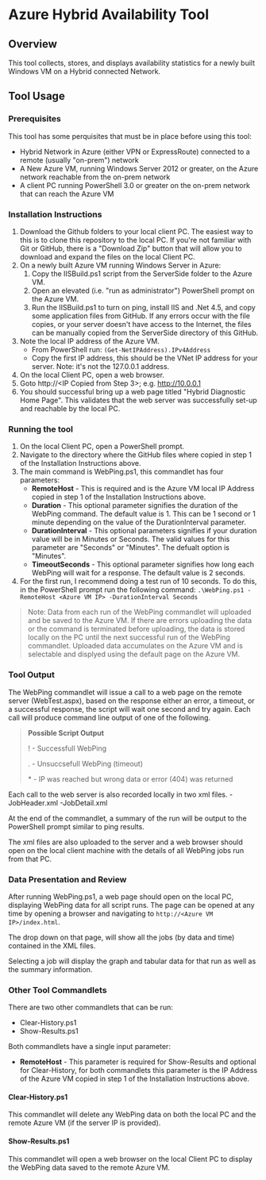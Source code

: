 # Azure Hybrid Availability Tool

## Overview
This tool collects, stores, and displays availability statistics for a newly built Windows VM on a Hybrid connected Network.

## Tool Usage
### Prerequisites
This tool has some perquisites that must be in place before using this tool:
- Hybrid Network in Azure (either VPN or ExpressRoute) connected to a remote (usually "on-prem") network
- A New Azure VM, running Windows Server 2012 or greater, on the Azure network reachable from the on-prem network
- A client PC running PowerShell 3.0 or greater on the on-prem network that can reach the Azure VM

### Installation Instructions
1. Download the Github folders to your local client PC. The easiest way to this is to clone this repository to the local PC. If you're not familiar with Git or GitHub, there is a "Download Zip" button that will allow you to download and expand the files on the local Client PC.
2. On a newly built Azure VM running Windows Server in Azure:
	1. Copy the IISBuild.ps1 script from the ServerSide folder to the Azure VM.
	2. Open an elevated (i.e. "run as administrator") PowerShell prompt on the Azure VM.
	3. Run the IISBuild.ps1 to turn on ping, install IIS and .Net 4.5, and copy some application files from GitHub. If any errors occur with the file copies, or your server doesn't have access to the Internet, the files can be manually copied from the ServerSide directory of this GitHub. 
3. Note the local IP address of the Azure VM.
	- From PowerShell run: `(Get-NetIPAddress).IPv4Address`
	- Copy the first IP address, this should be the VNet IP address for your server. Note: it's not the 127.0.0.1 address.
4. On the local Client PC, open a web browser.
5. Goto http://<IP Copied from Step 3>; e.g. http://10.0.0.1
6. You should successful bring up a web page titled "Hybrid Diagnostic Home Page". This validates that the web server was successfully set-up and reachable by the local PC.

### Running the tool
1. On the local Client PC, open a PowerShell prompt.
2. Navigate to the directory where the GitHub files where copied in step 1 of the Installation Instructions above.
3. The main command is WebPing.ps1, this commandlet has four parameters:
	- **RemoteHost** - This is required and is the Azure VM local IP Address copied in step 1 of the Installation Instructions above.
	- **Duration** - This optional parameter signifies the duration of the WebPing command. The default value is 1. This can be 1 second or 1 minute depending on the value of the DurationInterval parameter.
	- **DurationInterval** - This optional parameters signifies if your duration value will be in Minutes or Seconds. The valid values for this parameter are "Seconds" or "Minutes". The defualt option is "Minutes".
	- **TimeoutSeconds** - This optional parameter signifies how long each WebPing will wait for a response. The default value is 2 seconds.
4. For the first run, I recommend doing a test run of 10 seconds. To do this, in the PowerShell prompt run the following command: `.\WebPing.ps1 -RemoteHost <Azure VM IP> -DurationInterval Seconds`
 
>Note:
> Data from each run of the WebPing commandlet will uploaded and be saved to the Azure VM. If there are errors uploading the data or the command is terminated before uploading, the data is stored locally on the PC until the next successful run of the WebPing  commandlet. Uploaded data accumulates on the Azure VM and is selectable and displyed using the default page on the Azure VM.

### Tool Output
The WebPing commandlet will issue a call to a web page on the remote server (WebTest.aspx), based on the response either an error, a timeout, or a successful response, the script will wait one second and try again. Each call will produce command line output of one of the following.

>**Possible Script Output**
>
>! - Successfull WebPing
>
>. - Unsuccsefull WebPing (timeout)
>
> \* - IP was reached but wrong data or error (404) was returned

Each call to the web server is also recorded locally in two xml files.
-JobHeader.xml
-JobDetail.xml

At the end of the commandlet, a summary of the run will be output to the PowerShell prompt similar to ping results.

The xml files are also uploaded to the server and a web browser should open on the local client machine with the details of all WebPing jobs run from that PC.

### Data Presentation and Review
After running WebPing.ps1, a web page should open on the local PC, displaying WebPing data for all script runs.
The page can be opened at any time by opening a browser and navigating to `http://<Azure VM IP>/index.html`.

The drop down on that page, will show all the jobs (by data and time) contained in the XML files.

Selecting a job will display the graph and tabular data for that run as well as the summary information.

### Other Tool Commandlets
There are two other commandlets that can be run:
- Clear-History.ps1 
- Show-Results.ps1

Both commandlets have a single input parameter:
- **RemoteHost** - This parameter is required for Show-Results and optional for Clear-History, for both commandlets this parameter is the IP Address of the Azure VM copied in step 1 of the Installation Instructions above.

#### Clear-History.ps1
This commandlet will delete any WebPing data on both the local PC and the remote Azure VM (if the server IP is provided).

#### Show-Results.ps1
This commandlet will open a web browser on the local Client PC to display the WebPing data saved to the remote Azure VM. 
